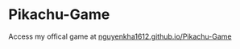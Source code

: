 # Pikachu-Game
Access my offical game at [nguyenkha1612.github.io/Pikachu-Game](https://nguyenkha1612.github.io/Pikachu-Game/)
